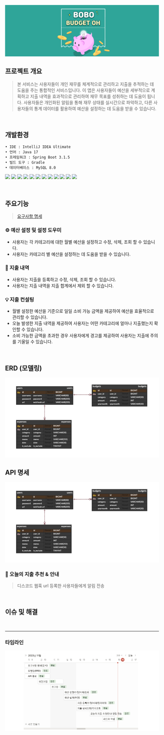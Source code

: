 
<img src = "images/bobo.png"/>

## 프로젝트 개요
> 본 서비스는 사용자들이 개인 재무를 체계적으로 관리하고 지출을 추적하는 데 도움을 주는 통합적인 서비스입니다.
> 이 앱은 사용자들이 예산을 세부적으로 계획하고 지출 내역을 효과적으로 관리하여 재무 목표를 성취하는 데 도움이 됩니다.
> 사용자들은 개인화된 알림을 통해 재무 상태를 실시간으로 파악하고, 다른 사용자들의 통계 데이터를 활용하여 예산을 설정하는 데 도움을 받을 수 있습니다.

<br/>

## 개발환경
```
• IDE : IntelliJ IDEA Ultimate
• 언어 : Java 17
• 프레임워크 : Spring Boot 3.1.5
• 빌드 도구 : Gradle
• 데이터베이스 : MySQL 8.0
```

<img src="https://img.shields.io/badge/Java-ED8B00?style=for-the-badge&logo=openjdk&logoColor=white"/></a>
<img src="https://img.shields.io/badge/Gradle-02303A?style=for-the-badge&logo=gradle&logoColor=white"/></a>
<img src="https://img.shields.io/badge/Spring Boot 3.1.5-6DB33F?style=for-the-badge&logo=spring&logoColor=white"/></a>
<img src="https://img.shields.io/badge/Spring Security-6DB33F?style=for-the-badge&logo=spring-security&logoColor=white"/></a>
<img src="https://img.shields.io/badge/JWT-000000?style=for-the-badge&logo=json-web-tokens&logoColor=white"/></a>
<img src="https://img.shields.io/badge/Spring Data JPA-gray?style=for-the-badge&logoColor=white"/></a>
<img src="https://img.shields.io/badge/QueryDSL-0078D4?style=for-the-badge&logo=Spring Data JPA&logoColor=white"/></a>
<img src="https://img.shields.io/badge/MySQL 8-4479A1?style=for-the-badge&logo=MySQL&logoColor=white"/></a>
<img src="https://img.shields.io/badge/Junit-25A162?style=for-the-badge&logo=JUnit5&logoColor=white"/></a>
<img src="https://img.shields.io/badge/Discord-7289DA?style=for-the-badge&logo=discord&logoColor=white"/></a>
<img src="https://img.shields.io/badge/Swagger-85EA2D?style=for-the-badge&logo=Swagger&logoColor=white"/></a>
<img src="https://img.shields.io/badge/GitHub-100000?style=for-the-badge&logo=github&logoColor=white"/></a>

<br/>

## 주요기능
> [요구사항 명세](https://docs.google.com/document/d/1H4a39PAr1TMuukR_pjNocQ8biqfBOcN10ddVE90MXqo/edit#heading=h.846n0chsqbqx)

### ⚙️ 예산 설정 및 설정 도우미
- 사용자는 각 카테고리에 대한 월별 예산을 설정하고 수정, 삭제, 조회 할 수 있습니다.
- 사용자는 카테고리 별 예산을 설정하는 데 도움을 받을 수 있습니다.

### 🧾 지출 내역
- 사용자는 지출을 등록하고 수정, 삭제, 조회 할 수 있습니다.
- 사용자는 지출 내역을 지출 합계에서 제외 할 수 있습니다.

### 💡 지출 컨설팅
- 월별 설정한 예산을 기준으로 일일 소비 가능 금액을 제공하여 예산을 효율적으로 관리할 수 있습니다.
- 오늘 발생한 지출 내역을 제공하여 사용자는 어떤 카테고리에 얼마나 지출했는지 확인할 수 있습니다.
- 소비 가능한 금액을 초과한 경우 사용자에게 경고를 제공하여 사용자는 지출에 주의를 기울일 수 있습니다.

<br/>

## ERD (모델링)
<img src = "images/erd.png"/>

<br/>

## API 명세
<img src = "images/erd.png"/>

<br/>

### 🔔 오늘의 지출 추천 & 안내
> 디스코드 웹훅 url 등록한 사용자들에게 알림 전송

<br/>

## 이슈 및 해결


<br/>

---

### 타임라인
<img src = "images/timeline.png"/>